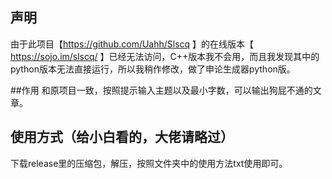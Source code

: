 ## 声明
由于此项目【https://github.com/Uahh/Slscq 】的在线版本【 https://sojo.im/slscq/ 】已经无法访问，C++版本我不会用，而且我发现其中的python版本无法直接运行，所以我稍作修改，做了申论生成器python版。

##作用
和原项目一致，按照提示输入主题以及最小字数，可以输出狗屁不通的文章。

## 使用方式（给小白看的，大佬请略过）
下载release里的压缩包，解压，按照文件夹中的使用方法txt使用即可。
